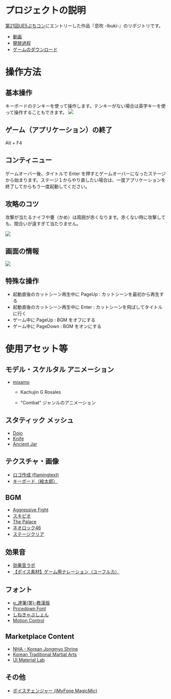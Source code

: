 # プロジェクトの説明

[第21回UE5ぷちコン](https://historia.co.jp/ue5petitcon21)にエントリーした作品『息吹 -Ibuki-』のリポジトリです。

- [動画](https://youtu.be/Pi9pSICUXjA)
- [開発過程](https://www.youtube.com/playlist?list=PL8vIqAPw1MdFNa0LbeRqHDhqnG3gH4pla)
- [ゲームのダウンロード](https://github.com/dsuz/petitcon21/releases)

# 操作方法

## 基本操作
キーボードのテンキーを使って操作します。テンキーがない場合は英字キーを使って操作することもできます。
![](https://github.com/dsuz/petitcon21/assets/4126881/2ac5db24-ca54-4263-a149-8eb95bd63a74)

## ゲーム（アプリケーション）の終了

Alt + F4

## コンティニュー

ゲームオーバー後、タイトルで Enter を押すとゲームオーバーになったステージから始まります。ステージ１からやり直したい場合は、一度アプリケーションを終了してからもう一度起動してください。

## 攻略のコツ

攻撃が当たるナイフや甕（かめ）は周囲が赤くなります。赤くない時に攻撃しても、間合いが遠すぎて当たりません。

![](https://github.com/dsuz/petitcon21/assets/4126881/db0adcca-fac2-4a7c-9d8a-5a86c4b0aa95)

## 画面の情報
![](https://github.com/dsuz/petitcon21/assets/4126881/1c2bd1a7-4cb0-47fe-b0f9-250c315b647d)

## 特殊な操作

- 起動直後のカットシーン再生中に PageUp : カットシーンを最初から再生する
- 起動直後のカットシーン再生中に Enter : カットシーンを飛ばしてタイトルに行く
- ゲーム中に PageUp : BGM をオフにする
- ゲーム中に PageDown : BGM をオンにする

# 使用アセット等

## モデル・スケルタル アニメーション

- [mixamo](https://www.mixamo.com/)

  - Kachujin G Rosales

  - "Combat" ジャンルのアニメーション

## スタティック メッシュ

- [Dojo](https://www.turbosquid.com/3d-models/dojo-battle-max-free/626869)
- [Knife](https://www.cgtrader.com/free-3d-models/military/melee/world-war-2-knife-low-poly-3d-model)
- [Ancient Jar](https://free3d.com/3d-model/ancient-jar-v1--904491.html)

## テクスチャ・画像

- [ロゴ作成 (flamingtext)](https://flamingtext.jp/)
- [キーボード（絵太郎）](http://www.etaro.net/archives/5323)

## BGM

- [Aggressive Fight](https://dova-s.jp/bgm/play674.html)
- [スキピオ](https://dova-s.jp/bgm/play12409.html)
- [The Palace](https://dova-s.jp/bgm/play4181.html)
- [ネオロック46](https://maou.audio/bgm_neorock46/)
- [ステージクリア](https://dova-s.jp/bgm/play5710.html)

## 効果音

- [効果音ラボ](https://soundeffect-lab.info/)
- [【ボイス素材】ゲーム用ナレーション（ユーフルカ）](https://youfulca.com/2022/08/07/game_narration/)

## フォント

- [g_達筆(笑)-教漢版](https://booth.pm/ja/items/176894)
- [Pricedown Font](https://www.1001fonts.com/pricedown-font.html)
- [しねきゃぷしょん](https://cute-freefont.flop.jp/sinecaption.html)
- [Motion Control](https://www.1001fonts.com/motion-control-font.html)

## Marketplace Content

- [NHA - Korean Jongmyo Shrine](https://www.unrealengine.com/marketplace/product/nha-korean-jongmyo-shrine)
- [Korean Traditional Martial Arts](https://www.unrealengine.com/marketplace/product/korean-traditional-martial-arts)
- [UI Material Lab](https://www.unrealengine.com/marketplace/product/ui-material-lab)

## その他

- [ボイスチェンジャー (iMyFone MagicMic)](https://youfulca.com/2022/08/07/game_narration/)

